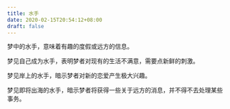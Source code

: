 ```yaml
---
title: 水手
date: 2020-02-15T20:54:12+08:00
draft: false
---
```


梦中的水手，意味着有趣的度假或远方的信息。

梦见自己成为水手，表明梦者对现有的生活不满意，需要点新鲜的刺激。

梦见岸上的水手，暗示梦者对新的恋爱产生极大兴趣。

梦见即将出海的水手，暗示梦者将获得一些关于远方的消息，并不得不去处理某些事务。